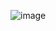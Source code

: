 ![image](https://user-images.githubusercontent.com/125941391/231686916-a46f5c24-82be-49c2-b845-969f0f6cf807.png)
